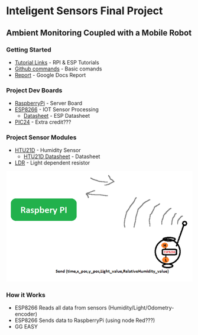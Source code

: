 # Inteligent Sensors Final Project
## Ambient Monitoring Coupled with a Mobile Robot

### Getting Started
* [Tutorial Links](https://docs.google.com/document/d/1Y7-AwB2l0Ygj-erC61ZWclCtR6IDCLgGK_R8bSqs204/edit?usp=sharing) - RPI & ESP Tutorials
* [Github commands](https://confluence.atlassian.com/bitbucketserver/basic-git-commands-776639767.html) - Basic comands
* [Report](https://docs.google.com/document/d/10Hp0AI9e4CDaYOMIwZgMZLruwxW1hJ9rVRKjJwoy5Ew/edit?usp=sharing) - Google Docs Report

### Project Dev Boards
* [RaspberryPi](https://www.raspberrypi.org/) - Server Board
* [ESP8266](https://www.banggood.com/Geekcreit-Doit-NodeMcu-Lua-ESP8266-ESP-12F-WIFI-Development-Board-p-985891.html?p=FX25081395033201503Y) - IOT Sensor Processing
	- [Datasheet](https://github.com/nodemcu/nodemcu-devkit-v1.0/blob/master/NODEMCU_DEVKIT_V1.0.PDF) - ESP Datasheet
* [PIC24](TBD) - Extra credit???

### Project Sensor Modules
* [HTU21D](https://www.banggood.com/GY-213V-HTU21D-3_3V-I2C-Temperature-Humidity-Sensor-Module-For-Arduino-p-1184748.html?p=FX25081395033201503Y) - Humidity Sensor
	- [HTU21D  Datasheet](http://www.farnell.com/datasheets/1780639.pdf) - Datasheet
* [LDR](http://www.resistorguide.com/photoresistor/) - Light dependent resistor
<p align="center">
	<img src="/Final_Project/images/si_draft1.png">
</p>

### How it Works
* ESP8266 Reads all data from sensors (Humidity/Light/Odometry-encoder)
* ESP8266 Sends data to RaspberryPi (using node Red???)
* GG EASY